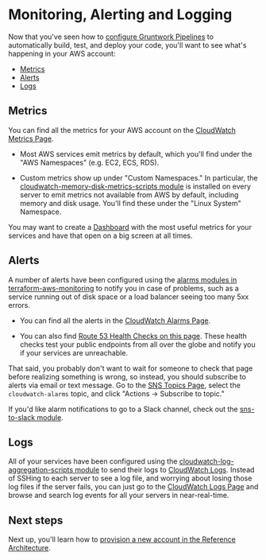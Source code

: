 #  Monitoring, Alerting and Logging

Now that you've seen how to [configure Gruntwork Pipelines](04-configure-gw-pipelines.md) to automatically build, test,
and deploy your code, you'll want to see what's happening in your AWS account:

* [Metrics](#metrics)
* [Alerts](#alerts)
* [Logs](#logs)


## Metrics

You can find all the metrics for your AWS account on the [CloudWatch Metrics
Page](https://console.aws.amazon.com/cloudwatch/home?#metricsV2:).

* Most AWS services emit metrics by default, which you'll find under the "AWS Namespaces" (e.g. EC2, ECS, RDS).

* Custom metrics show up under "Custom Namespaces." In particular, the [cloudwatch-memory-disk-metrics-scripts
  module](https://github.com/gruntwork-io/terraform-aws-monitoring/tree/main/modules/metrics/) is installed on every
  server to emit metrics not available from AWS by default, including memory and disk usage. You'll find these under
  the "Linux System" Namespace.

You may want to create a [Dashboard](https://console.aws.amazon.com/cloudwatch/home?#dashboards:)
with the most useful metrics for your services and have that open on a big screen at all times.


## Alerts

A number of alerts have been configured using the [alarms modules in
terraform-aws-monitoring](https://github.com/gruntwork-io/terraform-aws-monitoring/tree/main/modules/alarms) to notify you
in case of problems, such as a service running out of disk space or a load balancer seeing too many 5xx errors.

* You can find all the alerts in the [CloudWatch Alarms
  Page](https://console.aws.amazon.com/cloudwatch/home?#alarm:alarmFilter=ANY).

* You can also find [Route 53 Health Checks on this page](https://console.aws.amazon.com/route53/healthchecks/home#/).
  These health checks test your public endpoints from all over the globe and notify you if your services are unreachable.

That said, you probably don't want to wait for someone to check that page before realizing something is wrong, so
instead, you should subscribe to alerts via email or text message. Go to the [SNS Topics
Page](https://console.aws.amazon.com/sns/v2/home?#/topics), select the `cloudwatch-alarms` topic, and click "Actions ->
Subscribe to topic."

If you'd like alarm notifications to go to a Slack channel, check out the [sns-to-slack
module](https://github.com/gruntwork-io/terraform-aws-monitoring/tree/main/modules/alarms/sns-to-slack).


## Logs

All of your services have been configured using the [cloudwatch-log-aggregation-scripts
module](https://github.com/gruntwork-io/terraform-aws-monitoring/tree/main/modules/logs/cloudwatch-log-aggregation-scripts)
to send their logs to [CloudWatch Logs](https://console.aws.amazon.com/cloudwatch/home?#logs:). Instead of SSHing to
each server to see a log file, and worrying about losing those log files if the server fails, you can just go to the
[CloudWatch Logs Page](https://console.aws.amazon.com/cloudwatch/home?#logs:) and browse and search log events for all
your servers in near-real-time.


## Next steps

Next up, you'll learn how to [provision a new account in the Reference Architecture](06-adding-a-new-account.md).

